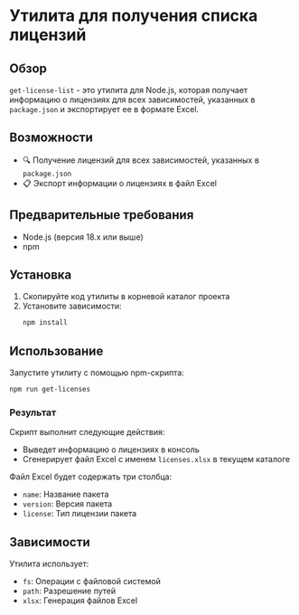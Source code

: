 # Утилита для получения списка лицензий

## Обзор

`get-license-list` - это утилита для Node.js, которая получает информацию о лицензиях для всех зависимостей, указанных в `package.json` и экспортирует ее в формате Excel.

## Возможности

- 🔍 Получение лицензий для всех зависимостей, указанных в `package.json`
- 📋 Экспорт информации о лицензиях в файл Excel

## Предварительные требования

- Node.js (версия 18.x или выше)
- npm

## Установка

1. Скопируйте код утилиты в корневой каталог проекта
1. Установите зависимости:
   ```bash
   npm install
   ```

## Использование

Запустите утилиту с помощью npm-скрипта:

```bash
npm run get-licenses
```

### Результат

Скрипт выполнит следующие действия:

- Выведет информацию о лицензиях в консоль
- Сгенерирует файл Excel с именем `licenses.xlsx` в текущем каталоге

Файл Excel будет содержать три столбца:

- `name`: Название пакета
- `version`: Версия пакета
- `license`: Тип лицензии пакета

## Зависимости

Утилита использует:

- `fs`: Операции с файловой системой
- `path`: Разрешение путей
- `xlsx`: Генерация файлов Excel
